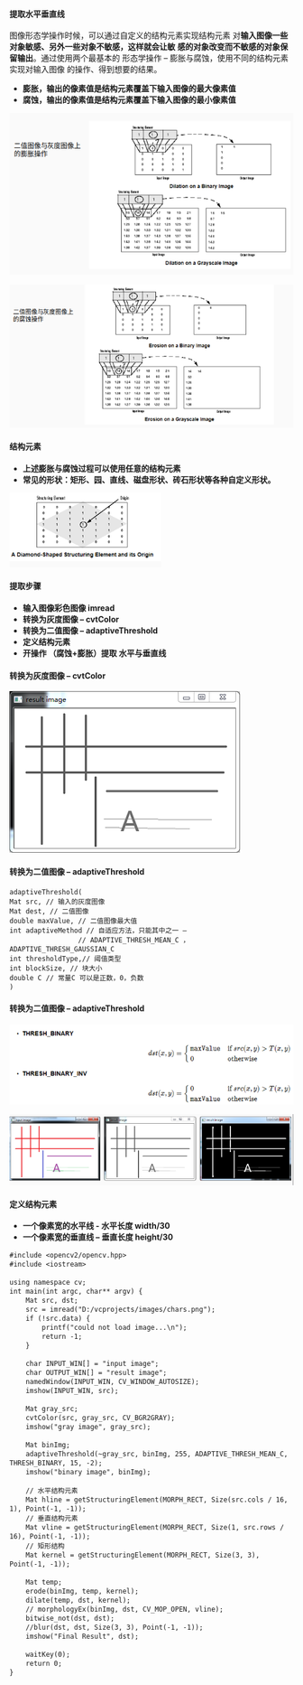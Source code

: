 #### 提取水平垂直线

图像形态学操作时候，可以通过自定义的结构元素实现结构元素
对**输入图像一些对象敏感、另外一些对象不敏感，这样就会让敏**
**感的对象改变而不敏感的对象保留输出**。通过使用两个最基本的
形态学操作 – 膨胀与腐蚀，使用不同的结构元素实现对输入图像
的操作、得到想要的结果。

 - **膨胀，输出的像素值是结构元素覆盖下输入图像的最大像素值**
 - **腐蚀，输出的像素值是结构元素覆盖下输入图像的最小像素值**

![](01.png)

![](02.png)

#### 结构元素

- **上述膨胀与腐蚀过程可以使用任意的结构元素**
- **常见的形状：矩形、园、直线、磁盘形状、砖石形状等各种自定义形状。**



![](03.png)



#### **提取步骤**



- **输入图像彩色图像 imread**
- **转换为灰度图像 – cvtColor**
- **转换为二值图像 – adaptiveThreshold**
- **定义结构元素**
- **开操作 （腐蚀+膨胀）提取 水平与垂直线**



#### 转换为灰度图像 – cvtColor

![](04.png)

#### 转换为二值图像 – adaptiveThreshold

```
adaptiveThreshold(
Mat src, // 输入的灰度图像
Mat dest, // 二值图像
double maxValue, // 二值图像最大值
int adaptiveMethod // 自适应方法，只能其中之一 – 
		         // ADAPTIVE_THRESH_MEAN_C ， ADAPTIVE_THRESH_GAUSSIAN_C 
int thresholdType,// 阈值类型
int blockSize, // 块大小
double C // 常量C 可以是正数，0，负数
)
```

#### 转换为二值图像 – adaptiveThreshold

![](05.png)

![](06.png)

#### 定义结构元素

- **一个像素宽的水平线 -  水平长度 width/30**
- **一个像素宽的垂直线 – 垂直长度 height/30**

```
#include <opencv2/opencv.hpp>
#include <iostream>

using namespace cv;
int main(int argc, char** argv) {
	Mat src, dst;
	src = imread("D:/vcprojects/images/chars.png");
	if (!src.data) {
		printf("could not load image...\n");
		return -1;
	}

	char INPUT_WIN[] = "input image";
	char OUTPUT_WIN[] = "result image";
	namedWindow(INPUT_WIN, CV_WINDOW_AUTOSIZE);
	imshow(INPUT_WIN, src);

	Mat gray_src;
	cvtColor(src, gray_src, CV_BGR2GRAY);
	imshow("gray image", gray_src);
	
	Mat binImg;
	adaptiveThreshold(~gray_src, binImg, 255, ADAPTIVE_THRESH_MEAN_C, THRESH_BINARY, 15, -2);
	imshow("binary image", binImg);

	// 水平结构元素
	Mat hline = getStructuringElement(MORPH_RECT, Size(src.cols / 16, 1), Point(-1, -1));
	// 垂直结构元素
	Mat vline = getStructuringElement(MORPH_RECT, Size(1, src.rows / 16), Point(-1, -1));
	// 矩形结构
	Mat kernel = getStructuringElement(MORPH_RECT, Size(3, 3), Point(-1, -1));

	Mat temp;
	erode(binImg, temp, kernel);
	dilate(temp, dst, kernel);
	// morphologyEx(binImg, dst, CV_MOP_OPEN, vline);
	bitwise_not(dst, dst);
	//blur(dst, dst, Size(3, 3), Point(-1, -1));
	imshow("Final Result", dst);

	waitKey(0);
	return 0;
}
```

